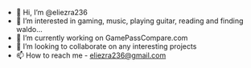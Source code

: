 - 👋 Hi, I’m @eliezra236
- 👀 I’m interested in gaming, music, playing guitar, reading and finding waldo...
- 🌱 I’m currently working on GamePassCompare.com
- 💞️ I’m looking to collaborate on any interesting projects
- 📫 How to reach me - eliezra236@gmail.com
